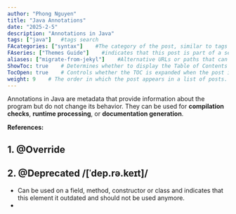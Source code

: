 ```yaml
---
author: "Phong Nguyen"
title: "Java Annotations"
date: "2025-2-5"
description: "Annotations in Java"
tags: ["java"]   #tags search
FAcategories: ["syntax"]    #The category of the post, similar to tags but usually for broader classification.
FAseries: ["Themes Guide"]    #indicates that this post is part of a series of related posts
aliases: ["migrate-from-jekyl"]    #Alternative URLs or paths that can be used to access this post, useful for redirects from old posts or similar content.
ShowToc: true    # Determines whether to display the Table of Contents (TOC) for the post.
TocOpen: true    # Controls whether the TOC is expanded when the post is loaded. 
weight: 9    # The order in which the post appears in a list of posts. Lower numbers make the post appear earlier.
---
```

Annotations in Java are metadata that provide information about the program but do not change its behavior. They can be used for **compilation checks**, **runtime processing**, or **documentation generation**.       

**References:** 

## 1. @Override

## 2. @Deprecated /[ˈdep.rə.keɪt]/
- Can be used on a field, method, constructor or class and indicates that this element it outdated and should not be used anymore.
- 

